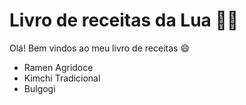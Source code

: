 # Livro de receitas da Lua :woman_cook:

Olá! Bem vindos ao meu livro de receitas 😄

- Ramen Agridoce
- Kimchi Tradicional
- Bulgogi

